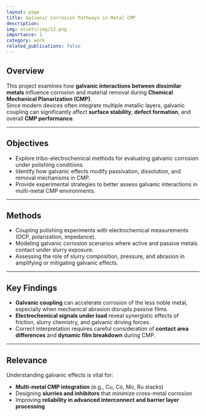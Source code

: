 ```yaml
---
layout: page
title: Galvanic Corrosion Pathways in Metal CMP
description:
img: assets/img/12.png
importance: 1
category: work
related_publications: false
---
```


## Overview

This project examines how **galvanic interactions between dissimilar metals** influence corrosion and material removal during **Chemical Mechanical Planarization (CMP)**.  
Since modern devices often integrate multiple metallic layers, galvanic coupling can significantly affect **surface stability**, **defect formation**, and overall **CMP performance**.

---

## Objectives

- Explore tribo-electrochemical methods for evaluating galvanic corrosion under polishing conditions.  
- Identify how galvanic effects modify passivation, dissolution, and removal mechanisms in CMP.  
- Provide experimental strategies to better assess galvanic interactions in multi-metal CMP environments.

---

## Methods

- Coupling polishing experiments with electrochemical measurements (OCP, polarization, impedance).  
- Modeling galvanic corrosion scenarios where active and passive metals contact under slurry exposure.  
- Assessing the role of slurry composition, pressure, and abrasion in amplifying or mitigating galvanic effects.

---

## Key Findings

- **Galvanic coupling** can accelerate corrosion of the less noble metal, especially when mechanical abrasion disrupts passive films.  
- **Electrochemical signals under load** reveal synergistic effects of friction, slurry chemistry, and galvanic driving forces.  
- Correct interpretation requires careful consideration of **contact area differences** and **dynamic film breakdown** during CMP.

---

## Relevance

Understanding galvanic effects is vital for:

- **Multi-metal CMP integration** (e.g., Cu, Co, Mo, Ru stacks)  
- Designing **slurries and inhibitors** that minimize cross-metal corrosion  
- Improving **reliability in advanced interconnect and barrier layer processing**